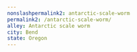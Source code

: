```yaml
---
﻿nonslashpermalink2: antarctic-scale-worm
permalink2: /antarctic-scale-worm/
alley: Antarctic scale worm
city: Bend
state: Oregon
---
```

